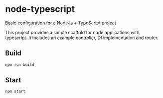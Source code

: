 # node-typescript
Basic configuration for a NodeJs + TypeScript project

This project provides a simple scaffold for node applications with typescript. It includes an example controller, DI implementation and router.





## Build

```bash
npm run build
```

## Start

```bash
npm start
```

